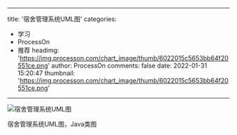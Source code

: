 
---
title: '宿舍管理系统UML图'
categories: 
 - 学习
 - ProcessOn
 - 推荐
headimg: 'https://img.processon.com/chart_image/thumb/6022015c5653bb64f20551ce.png'
author: ProcessOn
comments: false
date: 2022-01-31 15:20:47
thumbnail: 'https://img.processon.com/chart_image/thumb/6022015c5653bb64f20551ce.png'
---

<div>   
<img class="thumb" alt="宿舍管理系统UML图" src="https://img.processon.com/chart_image/thumb/6022015c5653bb64f20551ce.png" referrerpolicy="no-referrer">
<p>宿舍管理系统UML图，Java类图</p>  
</div>
            